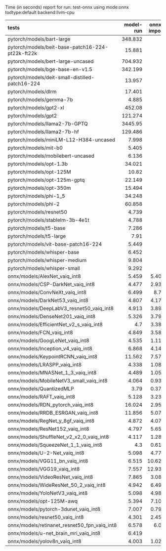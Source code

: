 Time (in seconds) report for run: test-onnx using mode:onnx todtype:default backend:llvm-cpu

| tests                                            |   model-run |   onnx-import |   torch-mlir |   iree-compile |   inference |
|:-------------------------------------------------|------------:|--------------:|-------------:|---------------:|------------:|
| pytorch/models/bart-large                        |     348.832 |         0     |            0 |          0     |       0     |
| pytorch/models/beit-base-patch16-224-pt22k-ft22k |      15.881 |         0     |            0 |          0     |       0     |
| pytorch/models/bert-large-uncased                |     704.932 |         0     |            0 |          0     |       0     |
| pytorch/models/bge-base-en-v1.5                  |     342.199 |         0     |            0 |          0     |       0     |
| pytorch/models/deit-small-distilled-patch16-224  |      13.957 |         0     |            0 |          0     |       0     |
| pytorch/models/dlrm                              |      17.401 |         0     |            0 |          0     |       0     |
| pytorch/models/gemma-7b                          |       4.885 |         0     |            0 |          0     |       0     |
| pytorch/models/gpt2-xl                           |     452.08  |         0     |            0 |          0     |       0     |
| pytorch/models/gpt2                              |     121.274 |         0     |            0 |          0     |       0     |
| pytorch/models/llama2-7b-GPTQ                    |    3445.95  |         0     |            0 |          0     |       0     |
| pytorch/models/llama2-7b-hf                      |     129.486 |         0     |            0 |          0     |       0     |
| pytorch/models/miniLM-L12-H384-uncased           |       7.998 |         0     |            0 |          0     |       0     |
| pytorch/models/mit-b0                            |       5.405 |         0     |            0 |          0     |       0     |
| pytorch/models/mobilebert-uncased                |       6.136 |         0     |            0 |          0     |       0     |
| pytorch/models/opt-1.3b                          |      34.021 |         0     |            0 |          0     |       0     |
| pytorch/models/opt-125M                          |      10.82  |         0     |            0 |          0     |       0     |
| pytorch/models/opt-125m-gptq                     |      22.149 |         0     |            0 |          0     |       0     |
| pytorch/models/opt-350m                          |      15.494 |         0     |            0 |          0     |       0     |
| pytorch/models/phi-1_5                           |      34.248 |         0     |            0 |          0     |       0     |
| pytorch/models/phi-2                             |      60.858 |         0     |            0 |          0     |       0     |
| pytorch/models/resnet50                          |       4.739 |         0     |            0 |          0     |       0     |
| pytorch/models/stablelm-3b-4e1t                  |       4.788 |         0     |            0 |          0     |       0     |
| pytorch/models/t5-base                           |       7.286 |         0     |            0 |          0     |       0     |
| pytorch/models/t5-large                          |       7.91  |         0     |            0 |          0     |       0     |
| pytorch/models/vit-base-patch16-224              |       5.449 |         0     |            0 |          0     |       0     |
| pytorch/models/whisper-base                      |       6.452 |         0     |            0 |          0     |       0     |
| pytorch/models/whisper-medium                    |       9.804 |         0     |            0 |          0     |       0     |
| pytorch/models/whisper-small                     |       9.292 |         0     |            0 |          0     |       0     |
| onnx/models/AlexNet_vaiq_int8                    |       5.459 |         5.402 |            0 |          4.671 |       0.054 |
| onnx/models/CSP-DarkNet_vaiq_int8                |       4.477 |         2.936 |            0 |         11.738 |       0.054 |
| onnx/models/ConvNeXt_vaiq_int8                   |       6.499 |         8.77  |            0 |         13.249 |       0     |
| onnx/models/DarkNet53_vaiq_int8                  |       4.807 |         4.171 |            0 |          9.808 |       0.054 |
| onnx/models/DeepLabV3_resnet50_vaiq_int8         |       4.913 |         3.892 |            0 |         10.951 |       0.057 |
| onnx/models/DenseNet201_vaiq_int8                |       5.326 |         3.791 |            0 |         34.022 |       0.053 |
| onnx/models/EfficientNet_v2_s_vaiq_int8          |       4.7   |         3.382 |            0 |         25.299 |       0.051 |
| onnx/models/FCN_vaiq_int8                        |       4.849 |         3.581 |            0 |          9.508 |       0.053 |
| onnx/models/GoogLeNet_vaiq_int8                  |       4.535 |         1.112 |            0 |         12.855 |       0.057 |
| onnx/models/Inception_v4_vaiq_int8               |       6.868 |         4.141 |            0 |         19.37  |       0.054 |
| onnx/models/KeypointRCNN_vaiq_int8               |      11.562 |         7.574 |            0 |          1.599 |       0     |
| onnx/models/LRASPP_vaiq_int8                     |       4.338 |         1.085 |            0 |         13.412 |       0.055 |
| onnx/models/MNASNet_1_3_vaiq_int8                |       4.489 |         1.054 |            0 |          9.823 |       0.05  |
| onnx/models/MobileNetV3_small_vaiq_int8          |       4.064 |         0.939 |            0 |         11.486 |       0.054 |
| onnx/models/QuantizedMLP                         |       3.79  |         0.379 |            0 |          0.83  |       0.052 |
| onnx/models/RAFT_vaiq_int8                       |       5.128 |         3.239 |            0 |          7.778 |       0     |
| onnx/models/RDN_pytorch_vaiq_int8                |      16.024 |         2.959 |            0 |         13.697 |       0.052 |
| onnx/models/RRDB_ESRGAN_vaiq_int8                |      11.856 |         5.074 |            0 |         43.445 |       0.053 |
| onnx/models/RegNet_y_8gf_vaiq_int8               |       4.872 |         4.076 |            0 |         13.22  |       0.056 |
| onnx/models/ResNet152_vaiq_int8                  |       4.797 |         5.654 |            0 |         18.691 |       0.055 |
| onnx/models/ShuffleNet_v2_x2_0_vaiq_int8         |       4.117 |         1.282 |            0 |          8.147 |       0.056 |
| onnx/models/SqueezeNet_1_1_vaiq_int8             |       4.3   |         0.619 |            0 |          5.733 |       0.052 |
| onnx/models/U-2-Net_vaiq_int8                    |       5.098 |         4.779 |            0 |         16.954 |       0     |
| onnx/models/VGG11_bn_vaiq_int8                   |       6.515 |        10.629 |            0 |          7.474 |       0.066 |
| onnx/models/VGG19_vaiq_int8                      |       7.557 |        12.931 |            0 |          8.665 |       0.062 |
| onnx/models/VideoResNet_vaiq_int8                |       7.865 |         3.086 |            0 |          5.242 |       0.061 |
| onnx/models/WideResNet_50_2_vaiq_int8            |       4.942 |         6.493 |            0 |         10.255 |       0.057 |
| onnx/models/YoloNetV3_vaiq_int8                  |       5.098 |         4.984 |            0 |          9.756 |       0.056 |
| onnx/models/opt-125M-awq                         |       5.394 |         7.107 |            0 |          7.723 |       0     |
| onnx/models/pytorch-3dunet_vaiq_int8             |       7.007 |         0.791 |            0 |          5.091 |       0.049 |
| onnx/models/resnet50_vaiq_int8                   |       4.301 |         2.459 |            0 |          8.856 |       0.06  |
| onnx/models/retinanet_resnet50_fpn_vaiq_int8     |       6.578 |         6.05  |            0 |          1.332 |       0     |
| onnx/models/u-net_brain_mri_vaiq_int8            |       6.419 |         1     |            0 |          5.515 |       0.054 |
| onnx/models/yolov8n_vaiq_int8                    |       4.003 |         1.022 |            0 |         12.947 |       0.051 |
